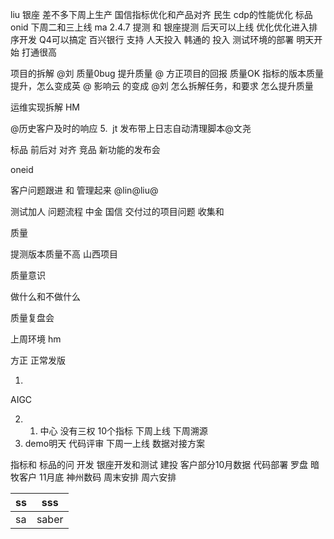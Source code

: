 liu
银座 差不多下周上生产
国信指标优化和产品对齐
民生
cdp的性能优化
标品 onid 下周二和三上线
ma 2.4.7 提测 和 
银座提测 后天可以上线
优化优化进入排序开发 Q4可以搞定
百兴银行 支持 人天投入
韩通的 投入 测试环境的部署  明天开始 打通很高

项目的拆解 @刘
质量0bug 提升质量 @
方正项目的回报 
质量OK
指标的版本质量提升，怎么变成英 @
影响云 的变成 @刘
怎么拆解任务，和要求 怎么提升质量

运维实现拆解
HM

@历史客户及时的响应
5.  jt 发布带上日志自动清理脚本@文尧


标品 前后对
对齐
竞品
新功能的发布会

oneid

客户问题跟进 和 管理起来 @lin@liu@

测试加人 问题流程 中金 国信
交付过的项目问题
收集和

质量

提测版本质量不高 山西项目

质量意识


做什么和不做什么

质量复盘会

上周环境 hm

方正 正常发版

1. 
AIGC 

2. 
   1. 中心 没有三权 10个指标 下周上线
   下周溯源
 2.   demo明天
   代码评审
   下周一上线
   数据对接方案
   
指标和 标品的问
开发
银座开发和测试
建投
客户部分10月数据 代码部署
罗盘 暗牧客户
11月底
神州数码 
周末安排
周六安排




|ss|sss|
|---|---|
|sa|saber|

















